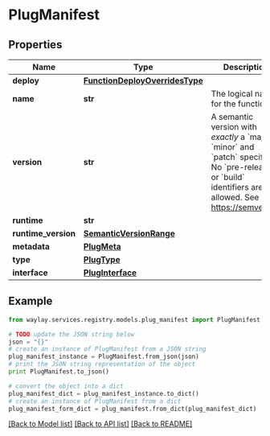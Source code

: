 # PlugManifest


## Properties

Name | Type | Description | Notes
------------ | ------------- | ------------- | -------------
**deploy** | [**FunctionDeployOverridesType**](FunctionDeployOverridesType.md) |  | [optional] 
**name** | **str** | The logical name for the function. | 
**version** | **str** | A semantic version with _exactly_ a &#x60;major&#x60;, &#x60;minor&#x60; and &#x60;patch&#x60; specifier. No &#x60;pre-release&#x60; or &#x60;build&#x60; identifiers are allowed. See https://semver.org | 
**runtime** | **str** |  | 
**runtime_version** | [**SemanticVersionRange**](SemanticVersionRange.md) |  | [optional] 
**metadata** | [**PlugMeta**](PlugMeta.md) |  | 
**type** | [**PlugType**](PlugType.md) |  | 
**interface** | [**PlugInterface**](PlugInterface.md) |  | 

## Example

```python
from waylay.services.registry.models.plug_manifest import PlugManifest

# TODO update the JSON string below
json = "{}"
# create an instance of PlugManifest from a JSON string
plug_manifest_instance = PlugManifest.from_json(json)
# print the JSON string representation of the object
print PlugManifest.to_json()

# convert the object into a dict
plug_manifest_dict = plug_manifest_instance.to_dict()
# create an instance of PlugManifest from a dict
plug_manifest_form_dict = plug_manifest.from_dict(plug_manifest_dict)
```
[[Back to Model list]](../README.md#documentation-for-models) [[Back to API list]](../README.md#documentation-for-api-endpoints) [[Back to README]](../README.md)


